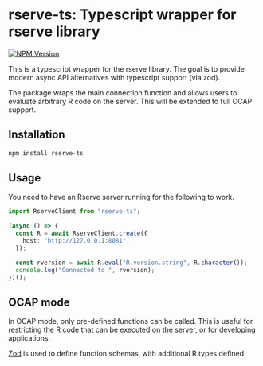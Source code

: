 # rserve-ts: Typescript wrapper for rserve library

[![NPM Version](https://img.shields.io/npm/v/rserve-ts)](https://www.npmjs.com/package/rserve-ts)

This is a typescript wrapper for the rserve library. The goal is to provide modern async API alternatives with typescript support (via zod).

The package wraps the main connection function and allows users to evaluate arbitrary R code on the server. This will be extended to full OCAP support.

## Installation

```bash
npm install rserve-ts
```

## Usage

You need to have an Rserve server running for the following to work.

```typescript
import RserveClient from "rserve-ts";

(async () => {
  const R = await RserveClient.create({
    host: "http://127.0.0.1:8081",
  });

  const rversion = await R.eval("R.version.string", R.character());
  console.log("Connected to ", rversion);
})();
```

## OCAP mode

In OCAP mode, only pre-defined functions can be called. This is useful for restricting the R code that can be executed on the server, or for developing applications.

[Zod](https://zod.dev) is used to define function schemas, with additional R types defined.

```typescript

```
